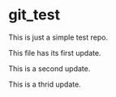 # git_test
This is just a simple test repo.

This file has its first update.

This is a second update. 

This is a thrid update. 